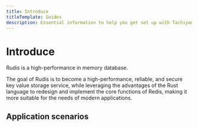 ```yaml
---
title: Introduce
titleTemplate: Guides
description: Essential information to help you get set up with Tachiyomi.
---
```


# Introduce

Rudis is a high-performance in memory database.

The goal of Rudis is to become a high-performance, reliable, and secure key value storage service, while leveraging the advantages of the Rust language to redesign and implement the core functions of Redis, making it more suitable for the needs of modern applications.

## Application scenarios